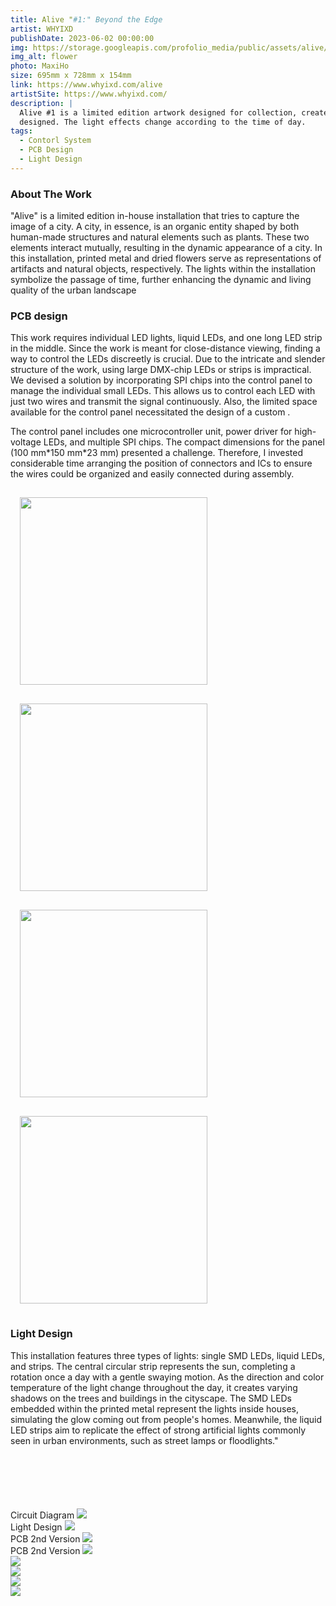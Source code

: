 ```yaml
---
title: Alive "#1:" Beyond the Edge
artist: WHYIXD
publishDate: 2023-06-02 00:00:00
img: https://storage.googleapis.com/profolio_media/public/assets/alive/Alive1.jpg
img_alt: flower
photo: MaxiHo
size: 695mm x 728mm x 154mm
link: https://www.whyixd.com/alive
artistSite: https://www.whyixd.com/
description: |
  Alive #1 is a limited edition artwork designed for collection, created in collaboration with florist Queena Wang. It combines metal and flowers to represent the organic and artificial elements found in cities. Each individual light is controlled by led chips using the SPI protocol, with relays accommodating different voltage specifications. To address space constraints, a custom PCB was
  designed. The light effects change according to the time of day.
tags:
  - Contorl System
  - PCB Design
  - Light Design
---
```


### About The Work

"Alive" is a limited edition in-house installation that tries to capture the image of a city. A city, in essence, is an organic entity shaped by both human-made structures and natural elements such as plants. These two elements interact mutually, resulting in the dynamic appearance of a city. In this installation, printed metal and dried flowers serve as representations of artifacts and natural objects, respectively. The lights within the installation symbolize the passage of time, further enhancing the dynamic and living quality of the urban landscape

### PCB design

This work requires individual LED lights, liquid LEDs, and one long LED strip in the middle. Since the work is meant for close-distance viewing, finding a way to control the LEDs discreetly is crucial.
Due to the intricate and slender structure of the work, using large DMX-chip LEDs or strips is impractical. We devised a solution by incorporating SPI chips into the control panel to manage the individual small LEDs. This allows us to control each LED with just two wires and transmit the signal continuously.
Also, the limited space available for the control panel necessitated the design of a custom .

The control panel includes one microcontroller unit, power driver for high-voltage LEDs, and multiple SPI chips. The compact dimensions for the panel (100 mm\*150 mm\*23 mm) presented a challenge. Therefore, I invested considerable time arranging the position of connectors and ICs to ensure the wires could be organized and easily connected during assembly.

<div class="array">
  <div class="arrayItem"  >
    <img src="https://storage.googleapis.com/profolio_media/public/assets/alive/pcb1.jpg" style="height:300px; margin:15px;"/> 
        <img src="https://storage.googleapis.com/profolio_media/public/assets/alive/pcb2.jpg" style="height:300px; margin:15px;"/>
        <img src="https://storage.googleapis.com/profolio_media/public/assets/alive/pcb4.jpg" style="height:300px; margin:15px;"/>
        <img src="https://storage.googleapis.com/profolio_media/public/assets/alive/wire2.jpg" style="height:300px; margin:15px;"/>

  </div>
</div>

### Light Design

This installation features three types of lights: single SMD LEDs, liquid LEDs, and strips. The central circular strip represents the sun, completing a rotation once a day with a gentle swaying motion. As the direction and color temperature of the light change throughout the day, it creates varying shadows on the trees and buildings in the cityscape.
The SMD LEDs embedded within the printed metal represent the lights inside houses, simulating the glow coming out from people's homes. Meanwhile, the liquid LED strips aim to replicate the effect of strong artificial lights commonly seen in urban environments, such as street lamps or floodlights."

<div class="gallery" style="    margin-top:100px;">

<div class="width withTitle" >
<span class="imgTitle">Circuit Diagram</span>
<img style=""src="https://storage.googleapis.com/profolio_media/public/assets/alive/circuit.jpg">

</div>

<div class="height  withTitle">
<span class="imgTitle">Light Design</span>
<img style=""src="https://storage.googleapis.com/profolio_media/public/assets/alive/light.gif">
</div>

<div class="height  withTitle">
<span class="imgTitle">PCB 2nd Version</span>
<img style=""src="https://storage.googleapis.com/profolio_media/public/assets/alive/pcbv2.jpg">

  </div>
  <div class="height withTitle">
  <span class="imgTitle">PCB 2nd Version</span>
<img style=""src="https://storage.googleapis.com/profolio_media/public/assets/alive/pcbv2-2.jpg">
</div>

  <div class="height">
<img style=""src="https://storage.googleapis.com/profolio_media/public/assets/alive/assemble.jpg">
</div>
<div class="width ">
<img style=""src="https://storage.googleapis.com/profolio_media/public/assets/alive/alive2.jpg">

</div>
  <div class="height">
<img style=""src="https://storage.googleapis.com/profolio_media/public/assets/alive/alive3.jpg">
</div>
  <div class="height">
<img style=""src="https://storage.googleapis.com/profolio_media/public/assets/alive/alive4.jpg">
</div>

</div>
